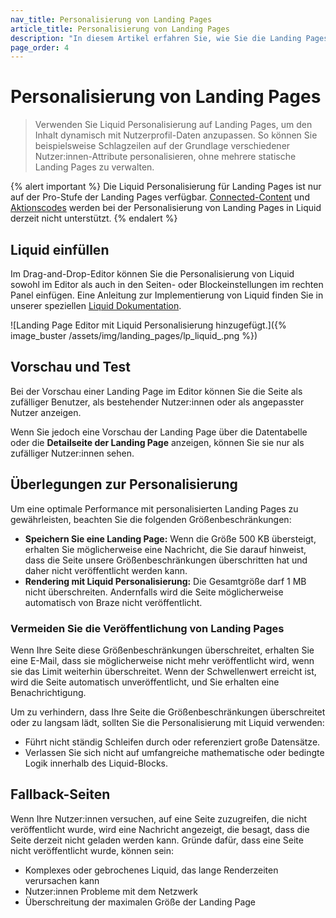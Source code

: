 ```yaml
---
nav_title: Personalisierung von Landing Pages
article_title: Personalisierung von Landing Pages
description: "In diesem Artikel erfahren Sie, wie Sie die Landing Pages von Braze mit dem Drag-and-Drop-Editor personalisieren können."
page_order: 4
---
```


# Personalisierung von Landing Pages

> Verwenden Sie Liquid Personalisierung auf Landing Pages, um den Inhalt dynamisch mit Nutzerprofil-Daten anzupassen. So können Sie beispielsweise Schlagzeilen auf der Grundlage verschiedener Nutzer:innen-Attribute personalisieren, ohne mehrere statische Landing Pages zu verwalten.

{% alert important %}
Die Liquid Personalisierung für Landing Pages ist nur auf der Pro-Stufe der Landing Pages verfügbar. [Connected-Content]({{site.baseurl}}/user_guide/personalization_and_dynamic_content/connected_content) und [Aktionscodes]({{site.baseurl}}/user_guide/personalization_and_dynamic_content/promotion_codes) werden bei der Personalisierung von Landing Pages in Liquid derzeit nicht unterstützt.
{% endalert %}

## Liquid einfüllen

Im Drag-and-Drop-Editor können Sie die Personalisierung von Liquid sowohl im Editor als auch in den Seiten- oder Blockeinstellungen im rechten Panel einfügen. Eine Anleitung zur Implementierung von Liquid finden Sie in unserer speziellen [Liquid Dokumentation]({{site.baseurl}}/user_guide/personalization_and_dynamic_content/liquid/using_liquid/#using-liquid-1).

\![Landing Page Editor mit Liquid Personalisierung hinzugefügt.]({% image_buster /assets/img/landing_pages/lp_liquid_.png %})

## Vorschau und Test

Bei der Vorschau einer Landing Page im Editor können Sie die Seite als zufälliger Benutzer, als bestehender Nutzer:innen oder als angepasster Nutzer anzeigen.

Wenn Sie jedoch eine Vorschau der Landing Page über die Datentabelle oder die **Detailseite der Landing Page** anzeigen, können Sie sie nur als zufälliger Nutzer:innen sehen.

## Überlegungen zur Personalisierung

Um eine optimale Performance mit personalisierten Landing Pages zu gewährleisten, beachten Sie die folgenden Größenbeschränkungen:

- **Speichern Sie eine Landing Page:** Wenn die Größe 500 KB übersteigt, erhalten Sie möglicherweise eine Nachricht, die Sie darauf hinweist, dass die Seite unsere Größenbeschränkungen überschritten hat und daher nicht veröffentlicht werden kann.
- **Rendering mit Liquid Personalisierung:** Die Gesamtgröße darf 1 MB nicht überschreiten. Andernfalls wird die Seite möglicherweise automatisch von Braze nicht veröffentlicht.

### Vermeiden Sie die Veröffentlichung von Landing Pages

Wenn Ihre Seite diese Größenbeschränkungen überschreitet, erhalten Sie eine E-Mail, dass sie möglicherweise nicht mehr veröffentlicht wird, wenn sie das Limit weiterhin überschreitet. Wenn der Schwellenwert erreicht ist, wird die Seite automatisch unveröffentlicht, und Sie erhalten eine Benachrichtigung.

Um zu verhindern, dass Ihre Seite die Größenbeschränkungen überschreitet oder zu langsam lädt, sollten Sie die Personalisierung mit Liquid verwenden:

- Führt nicht ständig Schleifen durch oder referenziert große Datensätze.
- Verlassen Sie sich nicht auf umfangreiche mathematische oder bedingte Logik innerhalb des Liquid-Blocks.

## Fallback-Seiten

Wenn Ihre Nutzer:innen versuchen, auf eine Seite zuzugreifen, die nicht veröffentlicht wurde, wird eine Nachricht angezeigt, die besagt, dass die Seite derzeit nicht geladen werden kann. Gründe dafür, dass eine Seite nicht veröffentlicht wurde, können sein:

- Komplexes oder gebrochenes Liquid, das lange Renderzeiten verursachen kann
- Nutzer:innen Probleme mit dem Netzwerk
- Überschreitung der maximalen Größe der Landing Page
